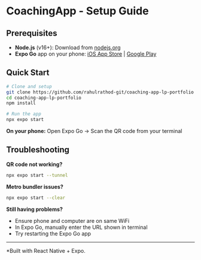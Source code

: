 # CoachingApp - Setup Guide

## Prerequisites

- **Node.js** (v16+): Download from [nodejs.org](https://nodejs.org/)
- **Expo Go** app on your phone: [iOS App Store](https://apps.apple.com/app/expo-go/id982107779) | [Google Play](https://play.google.com/store/apps/details?id=host.exp.exponent)

## Quick Start

```bash
# Clone and setup
git clone https://github.com/rahulrathod-git/coaching-app-lp-portfolio
cd coaching-app-lp-portfolio
npm install

# Run the app
npx expo start
```

**On your phone:** Open Expo Go → Scan the QR code from your terminal

## Troubleshooting

**QR code not working?**
```bash
npx expo start --tunnel
```

**Metro bundler issues?**
```bash
npx expo start --clear
```

**Still having problems?**
- Ensure phone and computer are on same WiFi
- In Expo Go, manually enter the URL shown in terminal
- Try restarting the Expo Go app

---
*Built with React Native + Expo. 
